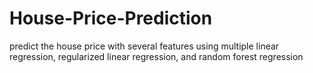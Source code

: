 # House-Price-Prediction
predict the house price with several features using multiple linear regression, regularized linear regression, and random forest regression
